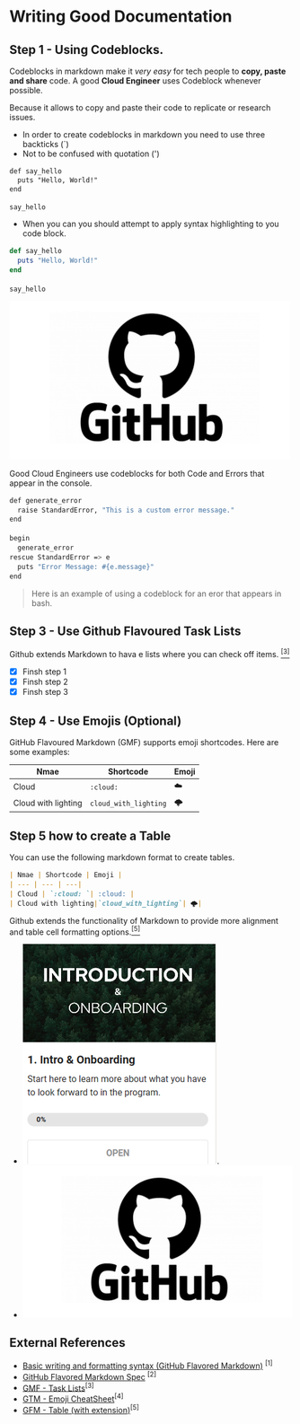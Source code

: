# Writing Good Documentation

## Step 1 - Using Codeblocks.

Codeblocks in markdown make it *very easy* for tech people to **copy, paste and share** code.
A good **Cloud Engineer** uses Codeblock whenever possible.

Because it allows to copy and paste their code to replicate or research issues.


- In order to create codeblocks in markdown you need to use three backticks (`) 
- Not to be confused with quotation (')

```
def say_hello
  puts "Hello, World!"
end

say_hello
```


- When you can you should attempt to apply syntax highlighting to you code block.

```ruby
def say_hello
  puts "Hello, World!"
end

say_hello
```

<img width="500" src="assets/githib.png"/>

Good Cloud Engineers use codeblocks for both Code and Errors that appear in the console.

```bash
def generate_error
  raise StandardError, "This is a custom error message."
end

begin
  generate_error
rescue StandardError => e
  puts "Error Message: #{e.message}"
end
```
> Here is an example of using a codeblock for an eror that appears in bash.

## Step 3 - Use Github Flavoured Task Lists

Github extends Markdown to hava e lists where you can check off items. [<sup>[3]</sup>](#external-references)

- [x] Finsh step 1
- [x] Finsh step 2
- [x] Finsh step 3

## Step 4 - Use Emojis (Optional)
GitHub Flavoured Markdown (GMF) supports emoji shortcodes.
Here are some examples:

| Nmae | Shortcode | Emoji |
| --- | --- | ---|
| Cloud | `:cloud: `| :cloud: |
| Cloud with lighting|`cloud_with_lighting`| 🌩️|


## Step 5 how to create a Table
You can use the following markdown format to create tables.
```md
| Nmae | Shortcode | Emoji |
| --- | --- | ---|
| Cloud | `:cloud: `| :cloud: |
| Cloud with lighting|`cloud_with_lighting`| 🌩️|
```

Github extends the functionality of Markdown to provide more alignment and table cell formatting options.[<sup>[5]</sup>](#external-references)

- ![Photo of the Monitor](assets/Screenshot.png).
- ![Photo of the Github logo](assets/githib.png)



## External References
- [Basic writing and formatting syntax (GitHub Flavored Markdown)](https://docs.github.com/en/get-started/writing-on-github/getting-started-with-writing-and-formatting-on-github/basic-writing-and-formatting-syntax#styling-text.) <sup>[1]</sup> 
- [GitHub Flavored Markdown Spec](https://github.github.com/gfm/) <sup>[2]</sup>
- [GMF - Task Lists](https://docs.github.com/en/get-started/writing-on-github/getting-started-with-writing-and-formatting-on-github/basic-writing-and-formatting-syntax#task-lists)<sup>[3]</sup>
- [GTM - Emoji CheatSheet](https://github.com/ikatyang/emoji-cheat-sheet)<sup>[4]</sup>
- [GFM - Table (with extension)](https://github.github.com/gfm/#tables-extension-)<sup>[5]</sup>
